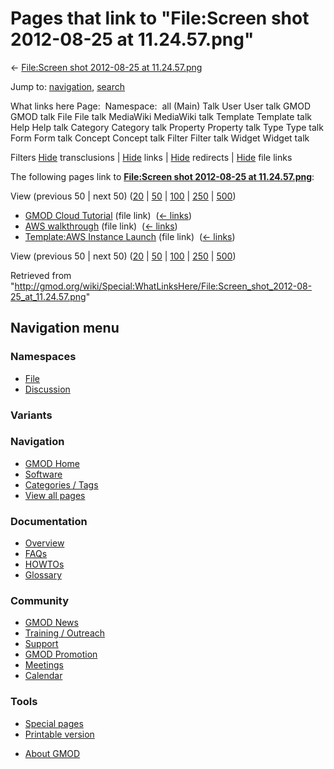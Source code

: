 <div id="mw-page-base" class="noprint">

</div>

<div id="mw-head-base" class="noprint">

</div>

<div id="content" class="mw-body" role="main">

<span id="top"></span>

<div id="mw-js-message" style="display:none;">

</div>



# <span dir="auto">Pages that link to "File:Screen shot 2012-08-25 at 11.24.57.png"</span>

<div id="bodyContent">

<div id="contentSub">

← [File:Screen shot 2012-08-25 at
11.24.57.png](/wiki/File:Screen_shot_2012-08-25_at_11.24.57.png "File:Screen shot 2012-08-25 at 11.24.57.png")

</div>

<div id="jump-to-nav" class="mw-jump">

Jump to: [navigation](#mw-navigation), [search](#p-search)

</div>

<div id="mw-content-text">

What links here Page:  Namespace:  all (Main) Talk User User talk GMOD
GMOD talk File File talk MediaWiki MediaWiki talk Template Template talk
Help Help talk Category Category talk Property Property talk Type Type
talk Form Form talk Concept Concept talk Filter Filter talk Widget
Widget talk

Filters
[Hide](/mediawiki/index.php?title=Special:WhatLinksHere/File:Screen_shot_2012-08-25_at_11.24.57.png&hidetrans=1 "Special:WhatLinksHere/File:Screen shot 2012-08-25 at 11.24.57.png")
transclusions \|
[Hide](/mediawiki/index.php?title=Special:WhatLinksHere/File:Screen_shot_2012-08-25_at_11.24.57.png&hidelinks=1 "Special:WhatLinksHere/File:Screen shot 2012-08-25 at 11.24.57.png")
links \|
[Hide](/mediawiki/index.php?title=Special:WhatLinksHere/File:Screen_shot_2012-08-25_at_11.24.57.png&hideredirs=1 "Special:WhatLinksHere/File:Screen shot 2012-08-25 at 11.24.57.png")
redirects \|
[Hide](/mediawiki/index.php?title=Special:WhatLinksHere/File:Screen_shot_2012-08-25_at_11.24.57.png&hideimages=1 "Special:WhatLinksHere/File:Screen shot 2012-08-25 at 11.24.57.png")
file links

The following pages link to **[File:Screen shot 2012-08-25 at
11.24.57.png](/wiki/File:Screen_shot_2012-08-25_at_11.24.57.png "File:Screen shot 2012-08-25 at 11.24.57.png")**:

View (previous 50 \| next 50)
([20](/mediawiki/index.php?title=Special:WhatLinksHere/File:Screen_shot_2012-08-25_at_11.24.57.png&limit=20 "Special:WhatLinksHere/File:Screen shot 2012-08-25 at 11.24.57.png")
\|
[50](/mediawiki/index.php?title=Special:WhatLinksHere/File:Screen_shot_2012-08-25_at_11.24.57.png&limit=50 "Special:WhatLinksHere/File:Screen shot 2012-08-25 at 11.24.57.png")
\|
[100](/mediawiki/index.php?title=Special:WhatLinksHere/File:Screen_shot_2012-08-25_at_11.24.57.png&limit=100 "Special:WhatLinksHere/File:Screen shot 2012-08-25 at 11.24.57.png")
\|
[250](/mediawiki/index.php?title=Special:WhatLinksHere/File:Screen_shot_2012-08-25_at_11.24.57.png&limit=250 "Special:WhatLinksHere/File:Screen shot 2012-08-25 at 11.24.57.png")
\|
[500](/mediawiki/index.php?title=Special:WhatLinksHere/File:Screen_shot_2012-08-25_at_11.24.57.png&limit=500 "Special:WhatLinksHere/File:Screen shot 2012-08-25 at 11.24.57.png"))

- [GMOD Cloud Tutorial](/wiki/GMOD_Cloud_Tutorial "GMOD Cloud Tutorial")
  (file link) ‎ <span class="mw-whatlinkshere-tools">([←
  links](/mediawiki/index.php?title=Special:WhatLinksHere&target=GMOD+Cloud+Tutorial "Special:WhatLinksHere"))</span>
- [AWS walkthrough](/wiki/AWS_walkthrough "AWS walkthrough") (file link)
  ‎ <span class="mw-whatlinkshere-tools">([←
  links](/mediawiki/index.php?title=Special:WhatLinksHere&target=AWS+walkthrough "Special:WhatLinksHere"))</span>
- [Template:AWS Instance
  Launch](/wiki/Template:AWS_Instance_Launch "Template:AWS Instance Launch")
  (file link) ‎ <span class="mw-whatlinkshere-tools">([←
  links](/mediawiki/index.php?title=Special:WhatLinksHere&target=Template%3AAWS+Instance+Launch "Special:WhatLinksHere"))</span>

View (previous 50 \| next 50)
([20](/mediawiki/index.php?title=Special:WhatLinksHere/File:Screen_shot_2012-08-25_at_11.24.57.png&limit=20 "Special:WhatLinksHere/File:Screen shot 2012-08-25 at 11.24.57.png")
\|
[50](/mediawiki/index.php?title=Special:WhatLinksHere/File:Screen_shot_2012-08-25_at_11.24.57.png&limit=50 "Special:WhatLinksHere/File:Screen shot 2012-08-25 at 11.24.57.png")
\|
[100](/mediawiki/index.php?title=Special:WhatLinksHere/File:Screen_shot_2012-08-25_at_11.24.57.png&limit=100 "Special:WhatLinksHere/File:Screen shot 2012-08-25 at 11.24.57.png")
\|
[250](/mediawiki/index.php?title=Special:WhatLinksHere/File:Screen_shot_2012-08-25_at_11.24.57.png&limit=250 "Special:WhatLinksHere/File:Screen shot 2012-08-25 at 11.24.57.png")
\|
[500](/mediawiki/index.php?title=Special:WhatLinksHere/File:Screen_shot_2012-08-25_at_11.24.57.png&limit=500 "Special:WhatLinksHere/File:Screen shot 2012-08-25 at 11.24.57.png"))

</div>

<div class="printfooter">

Retrieved from
"<http://gmod.org/wiki/Special:WhatLinksHere/File:Screen_shot_2012-08-25_at_11.24.57.png>"

</div>

<div id="catlinks" class="catlinks catlinks-allhidden">

</div>

<div class="visualClear">

</div>

</div>

</div>

<div id="mw-navigation">

## Navigation menu

<div id="mw-head">



<div id="left-navigation">

<div id="p-namespaces" class="vectorTabs" role="navigation"
aria-labelledby="p-namespaces-label">

### Namespaces

- <span id="ca-nstab-image"><a href="/wiki/File:Screen_shot_2012-08-25_at_11.24.57.png"
  accesskey="c" title="View the file page [c]">File</a></span>
- <span id="ca-talk"><a
  href="/mediawiki/index.php?title=File_talk:Screen_shot_2012-08-25_at_11.24.57.png&amp;action=edit&amp;redlink=1"
  accesskey="t"
  title="Discussion about the content page [t]">Discussion</a></span>

</div>

<div id="p-variants" class="vectorMenu emptyPortlet" role="navigation"
aria-labelledby="p-variants-label">

### 

### Variants[](#)

<div class="menu">

</div>

</div>

</div>





</div>

</div>

</div>

<div id="mw-panel">

<div id="p-logo" role="banner">

<a href="/wiki/Main_Page"
style="background-image: url(http://gmod.org/images/GMOD-cogs.png);"
title="Visit the main page"></a>

</div>

<div id="p-Navigation" class="portal" role="navigation"
aria-labelledby="p-Navigation-label">

### Navigation

<div class="body">

- <span id="n-GMOD-Home">[GMOD Home](/wiki/Main_Page)</span>
- <span id="n-Software">[Software](/wiki/GMOD_Components)</span>
- <span id="n-Categories-.2F-Tags">[Categories /
  Tags](/wiki/Categories)</span>
- <span id="n-View-all-pages">[View all
  pages](/wiki/Special:AllPages)</span>

</div>

</div>

<div id="p-Documentation" class="portal" role="navigation"
aria-labelledby="p-Documentation-label">

### Documentation

<div class="body">

- <span id="n-Overview">[Overview](/wiki/Overview)</span>
- <span id="n-FAQs">[FAQs](/wiki/Category:FAQ)</span>
- <span id="n-HOWTOs">[HOWTOs](/wiki/Category:HOWTO)</span>
- <span id="n-Glossary">[Glossary](/wiki/Glossary)</span>

</div>

</div>

<div id="p-Community" class="portal" role="navigation"
aria-labelledby="p-Community-label">

### Community

<div class="body">

- <span id="n-GMOD-News">[GMOD News](/wiki/GMOD_News)</span>
- <span id="n-Training-.2F-Outreach">[Training /
  Outreach](/wiki/Training_and_Outreach)</span>
- <span id="n-Support">[Support](/wiki/Support)</span>
- <span id="n-GMOD-Promotion">[GMOD
  Promotion](/wiki/GMOD_Promotion)</span>
- <span id="n-Meetings">[Meetings](/wiki/Meetings)</span>
- <span id="n-Calendar">[Calendar](/wiki/Calendar)</span>

</div>

</div>

<div id="p-tb" class="portal" role="navigation"
aria-labelledby="p-tb-label">

### Tools

<div class="body">

- <span id="t-specialpages"><a href="/wiki/Special:SpecialPages" accesskey="q"
  title="A list of all special pages [q]">Special pages</a></span>
- <span id="t-print"><a
  href="/mediawiki/index.php?title=Special:WhatLinksHere/File:Screen_shot_2012-08-25_at_11.24.57.png&amp;printable=yes"
  rel="alternate" accesskey="p"
  title="Printable version of this page [p]">Printable version</a></span>

</div>

</div>

</div>

</div>

<div id="footer" role="contentinfo">

- <span id="footer-places-about">[About
  GMOD](/wiki/GMOD:About "GMOD:About")</span>

<!-- -->






</div>
